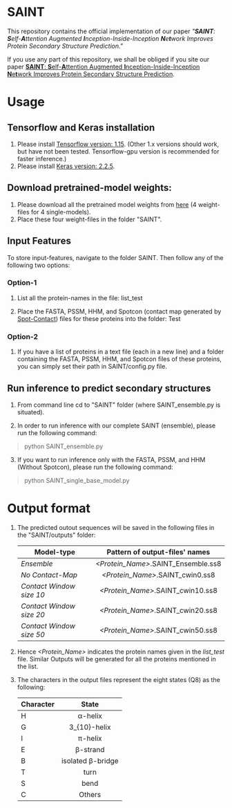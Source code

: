 
# SAINT
This repository contains the official implementation of our paper *"**SAINT**: **S**elf-**A**ttention Augmented **I**nception-Inside-Inception **N**e**t**work Improves Protein Secondary Structure Prediction."*

If you use any part of this repository, we shall be obliged if you site our paper [**SAINT**: **S**elf-**A**ttention Augmented **I**nception-Inside-Inception **N**e**t**work Improves Protein Secondary Structure Prediction](https://www.biorxiv.org/content/10.1101/786921v2).

# Usage
## Tensorflow and Keras installation
1. Please install [Tensorflow version: 1.15](https://www.tensorflow.org/install/gpu#older_versions_of_tensorflow). (Other 1.x versions should work, but have not been tested. Tensorflow-gpu version is recommended for faster inference.)
2. Please install [Keras version: 2.2.5](https://pypi.org/project/Keras/2.2.5/).

## Download pretrained-model weights:
1. Please download all the pretrained model weights from [here](https://drive.google.com/open?id=1mjXUfz33asJHBorEeMU0kd1A-1WChRyR) (4 weight-files for 4 single-models).
2. Place these four weight-files in the folder "SAINT".

## Input Features
To store input-features, navigate to the folder SAINT. Then follow any of the following two options:
### Option-1
1. List all the protein-names in the file: list_test

2. Place the FASTA, PSSM, HHM, and Spotcon (contact map generated by [Spot-Contact](https://sparks-lab.org/server/spot-contact/)) files for these proteins into the folder: Test

### Option-2
1. If you have a list of proteins in a text file (each in a new line) and a folder containing the FASTA, PSSM, HHM, and Spotcon files of these proteins, you can simply set their path in SAINT/config.py file.

## Run inference to predict secondary structures
1. From command line cd to "SAINT" folder (where SAINT_ensemble.py is situated).

2. In order to run inference with our complete SAINT (ensemble), please run the following command:

  > python SAINT_ensemble.py
  
3. If you want to run inference only with the FASTA, PSSM, and HHM (Without Spotcon), please run the following command:

  > python SAINT_single_base_model.py
  
# Output format
1. The predicted outout sequences will be saved in the following files in the "SAINT/outputs" folder:   

	| Model-type | Pattern of output-files' names |
	| ---------- |:--------------------------------------:|
	|*Ensemble*| *<Protein_Name>*.SAINT_Ensemble.ss8    |
	|*No Contact-Map*| *<Protein_Name>*.SAINT_cwin0.ss8    |
	|*Contact Window size 10*| *<Protein_Name>*.SAINT_cwin10.ss8   |
	|*Contact Window size 20*| *<Protein_Name>*.SAINT_cwin20.ss8   |
	|*Contact Window size 50*| *<Protein_Name>*.SAINT_cwin50.ss8  |
 2. Hence *<Protein_Name>* indicates the protein names given in the *list_test* file. Similar Outputs will be generated for all the proteins mentioned in the list. 
 3. The characters in the output files represent the eight states (Q8) as the following: 
 
 	|Character | State|
	| -------- |:----------:|
 	|H| α-helix |
	|G| 3_{10}-helix|
	|I| π-helix|
	|E| β-strand|
	|B| isolated β-bridge|
	|T| turn|
	|S| bend |
	|C| Others |
